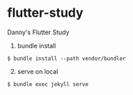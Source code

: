 # flutter-study
Danny's Flutter Study

1. bundle install

```
$ bundle install --path vendor/bundler
```

2. serve on local

```
$ bundle exec jekyll serve
```